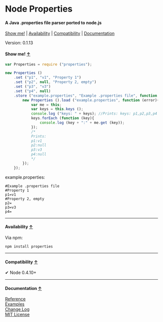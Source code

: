<a name="start"></a>

Node Properties
===============

#### A Java .properties file parser ported to node.js ####

[Show me!](#showme) | [Availability](#availability) | [Compatibility](#compatibility) | [Documentation](#documentation)

Version: 0.1.13

<a name="showme"></a>
#### Show me! [↑](#start) ####

```javascript
var Properties = require ("properties");

new Properties ()
	.set ("p1", "v1", "Property 1")
	.set ("p2", null, "Property 2, empty")
	.set ("p3", "v3")
	.set ("p4", null)
	.store ("example.properties", "Example .properties file", function (error){
		new Properties ().load ("example.properties", function (error){
			var me = this;
			var keys = this.keys ();
			console.log ("keys: " + keys); //Prints: keys: p1,p2,p3,p4
			keys.forEach (function (key){
				console.log (key + ":" + me.get (key));
			});
			/*
			Prints: 
			p1:v1
			p2:null
			p3:v3
			p4:null
			*/
		});
	});
```

example.properties:

```text
#Example .properties file
#Property 1
p1=v1
#Property 2, empty
p2=
p3=v3
p4=
```

***

<a name="availability"></a>
#### Availability [↑](#start) ####

Via npm:

```
npm install properties
```

***

<a name="compatibility"></a>
#### Compatibility [↑](#start) ####

✔ Node 0.4.10+

***

<a name="documentation"></a>
#### Documentation [↑](#start) ####
 
[Reference](https://github.com/Gagle/Node-Properties/wiki/Reference)  
[Examples](https://github.com/Gagle/Node-Properties/tree/master/examples)  
[Change Log](https://github.com/Gagle/Node-Properties/wiki/Change-Log)  
[MIT License](https://github.com/Gagle/Node-Properties/blob/master/LICENSE)